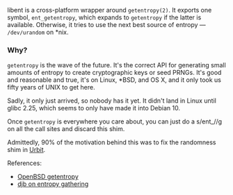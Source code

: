 libent is a cross-platform wrapper around `getentropy(2)`. It exports
one symbol, `ent_getentropy`, which expands to `getentropy` if the
latter is available. Otherwise, it tries to use the next best source of
entropy — `/dev/urandom` on *nix.

### Why?

`getentropy` is the wave of the future. It's the correct API for
generating small amounts of entropy to create cryptographic keys or seed
PRNGs. It's good and reasonable and true, it's on Linux, *BSD, and OS X,
and it only took us fifty years of UNIX to get here.

Sadly, it only just arrived, so nobody has it yet. It didn't land in
Linux until glibc 2.25, which seems to only have made it into Debian 10.

Once `getentropy` is everywhere you care about, you can just do a
s/ent_//g on all the call sites and discard this shim.

Admittedly, 90% of the motivation behind this was to fix the randomness
shim in [Urbit](https://github.com/urbit/urbit).

References:
* [OpenBSD getentropy](https://man.openbsd.org/cgi-bin/man.cgi/OpenBSD-current/man2/getentropy.2)
* [djb on entropy gathering](https://blog.cr.yp.to/20140205-entropy.html)
